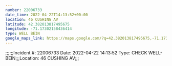 ```yaml
---
number: 22006733
date_time: 2022-04-22T14:13:52+00:00
location: 46 CUSHING AV
latitude: 42.382013817495675
longitude: -71.17302158436414
type: WELL BEIN
google_maps_link: https://maps.google.com/?q=42.382013817495675,-71.17302158436414
---
```


;;;;;;Incident #: 22006733  Date: 2022-04-22 14:13:52   Type: CHECK WELL-BEIN;;;Location: 46 CUSHING AV;;;
